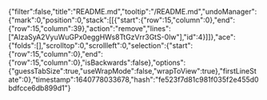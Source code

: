 {"filter":false,"title":"README.md","tooltip":"/README.md","undoManager":{"mark":0,"position":0,"stack":[[{"start":{"row":15,"column":0},"end":{"row":15,"column":39},"action":"remove","lines":["AIzaSyA2VyuWuGPx0eggHWs8TtGzVrr3GtS-0lw"],"id":4}]]},"ace":{"folds":[],"scrolltop":0,"scrollleft":0,"selection":{"start":{"row":15,"column":0},"end":{"row":15,"column":0},"isBackwards":false},"options":{"guessTabSize":true,"useWrapMode":false,"wrapToView":true},"firstLineState":0},"timestamp":1640778033678,"hash":"fe523f7d81c981f035f2e455d0bdfcce6db899d1"}